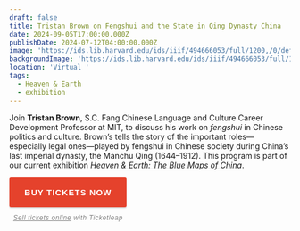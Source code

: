 ```yaml
---
draft: false
title: Tristan Brown on Fengshui and the State in Qing Dynasty China
date: 2024-09-05T17:00:00.000Z
publishDate: 2024-07-12T04:00:00.000Z
image: 'https://ids.lib.harvard.edu/ids/iiif/494666053/full/1200,/0/default.jpg'
backgroundImage: 'https://ids.lib.harvard.edu/ids/iiif/494666053/full/1200,/0/default.jpg'
location: 'Virtual '
tags:
  - Heaven & Earth
  - exhibition
---
```


Join **Tristan Brown**, S.C. Fang Chinese Language and Culture Career Development Professor at MIT, to discuss his work on *fengshui* in Chinese politics and culture. Brown’s tells the story of the important roles—especially legal ones—played by fengshui in Chinese society during China’s last imperial dynasty, the Manchu Qing (1644–1912). This program is part of our current exhibition *[Heaven & Earth: The Blue Maps of China](https://www.leventhalmap.org/digital-exhibitions/heaven-and-earth/)*.

<div style="font-family:Helvetica, arial; display: inline-block; text-align: center;"><a href="https://bplmaps.ticketleap.com/" style="background-color:#e5422c;font-size:15px;border-radius: 3px;-moz-border-radius:3px;-webkit-border-radius:3px;box-shadow: 0px 2px 2px 0px rgba(0, 0, 0, 0.15);display: inline-block;margin:0;text-align:center;text-decoration:none;font-weight:bold;color:#FFFFFF;letter-spacing: .07em;padding:18px 27px;font-family: arial,sans-serif !important;" target="_top">BUY TICKETS NOW</a><br/><div style="font-family:Helvetica, arial;font-style:italic;letter-spacing: 0.05em;font-size: 12px;margin-top:12px;color:rgba(0, 0, 0, 0.5);"><a href="https://www.ticketleap.com/solutions/sell-tickets-online?rc=WIDGET-STO" style="color:rgba(0,0,0,0.5);font-style:italic;">Sell tickets online</a> with Ticketleap</div></div>
